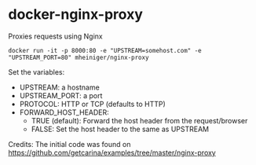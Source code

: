 # docker-nginx-proxy

Proxies requests using Nginx


```
docker run -it -p 8000:80 -e "UPSTREAM=somehost.com" -e "UPSTREAM_PORT=80" mheiniger/nginx-proxy
```

Set the variables:
- UPSTREAM: a hostname
- UPSTREAM_PORT: a port
- PROTOCOL: HTTP or TCP (defaults to HTTP)
- FORWARD_HOST_HEADER: 
  - TRUE (default): Forward the host header from the request/browser
  - FALSE: Set the host header to the same as UPSTREAM


Credits:
The initial code was found on https://github.com/getcarina/examples/tree/master/nginx-proxy
